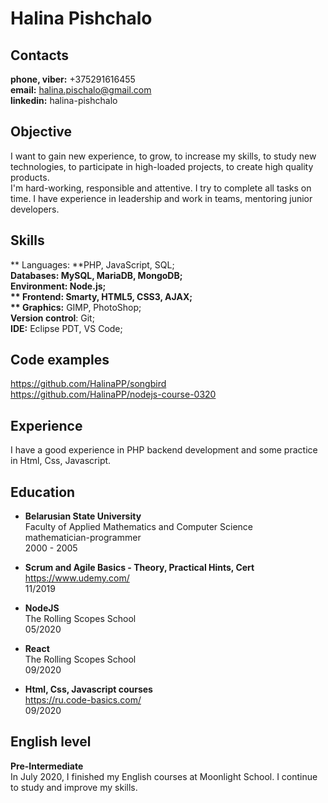 # Halina Pishchalo 

## Contacts
   **phone, viber:** +375291616455  
   **email:** halina.pischalo@gmail.com  
  **linkedin:** halina-pishchalo

## Objective
I want to gain new experience, to grow, to increase my skills, to study new technologies, to participate in high-loaded projects, to create high quality products.  
I'm hard-working, responsible and attentive. I try to complete all tasks on time. I have experience in leadership and work in teams, mentoring junior developers. 


## Skills
** Languages: **PHP, JavaScript, SQL;  
**Databases: **MySQL, MariaDB, MongoDB;  
**Environment:** Node.js;  
** Frontend:** Smarty, HTML5, CSS3, AJAX;  
** Graphics:** GIMP, PhotoShop;  
**Version control**: Git;  
**IDE:** Eclipse PDT, VS Code;


## Code examples
https://github.com/HalinaPP/songbird  
https://github.com/HalinaPP/nodejs-course-0320

## Experience
I have a good experience in PHP backend development and some practice in Html, Css, Javascript.

## Education
- **Belarusian State University**  
 Faculty of Applied Mathematics and Computer Science  
 mathematician-programmer  
 2000 - 2005

- **Scrum and Agile Basics - Theory, Practical Hints, Cert**  
https://www.udemy.com/  
11/2019

- **NodeJS**  
The Rolling Scopes School  
05/2020

- **React**  
The Rolling Scopes School  
09/2020

- **Html, Css, Javascript courses**  
https://ru.code-basics.com/  
09/2020

## English level
**Pre-Intermediate**  
In July 2020, I finished my English courses at Moonlight School. I continue to study and improve my skills.